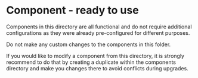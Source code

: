 # Component - ready to use

Components in this directory are all functional and do not require additional configurations as they were already pre-configured for different purposes.

Do not make any custom changes to the components in this folder.

If you would like to modify a component from this directory, it is strongly recommend to do that by creating a duplicate within the components directory and make you changes there to avoid conflicts during upgrades.
